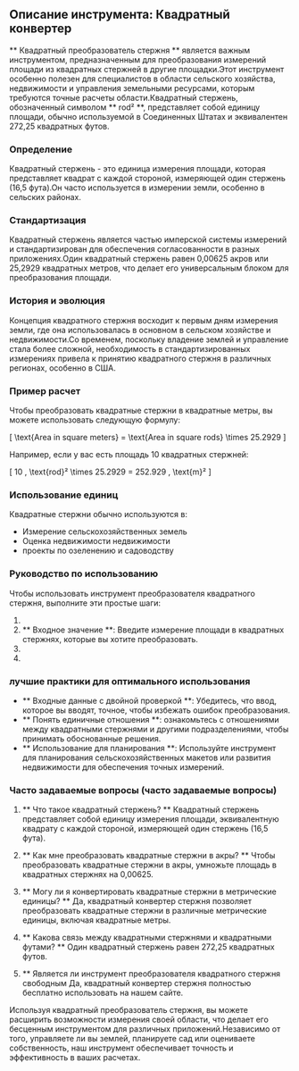 ## Описание инструмента: Квадратный конвертер

** Квадратный преобразователь стержня ** является важным инструментом, предназначенным для преобразования измерений площади из квадратных стержней в другие площадки.Этот инструмент особенно полезен для специалистов в области сельского хозяйства, недвижимости и управления земельными ресурсами, которым требуются точные расчеты области.Квадратный стержень, обозначенный символом ** rod² **, представляет собой единицу площади, обычно используемой в Соединенных Штатах и ​​эквивалентен 272,25 квадратных футов.

### Определение

Квадратный стержень - это единица измерения площади, которая представляет квадрат с каждой стороной, измеряющей один стержень (16,5 фута).Он часто используется в измерении земли, особенно в сельских районах.

### Стандартизация

Квадратный стержень является частью имперской системы измерений и стандартизирован для обеспечения согласованности в разных приложениях.Один квадратный стержень равен 0,00625 акров или 25,2929 квадратных метров, что делает его универсальным блоком для преобразования площади.

### История и эволюция

Концепция квадратного стержня восходит к первым дням измерения земли, где она использовалась в основном в сельском хозяйстве и недвижимости.Со временем, поскольку владение землей и управление стала более сложной, необходимость в стандартизированных измерениях привела к принятию квадратного стержня в различных регионах, особенно в США.

### Пример расчет

Чтобы преобразовать квадратные стержни в квадратные метры, вы можете использовать следующую формулу:

\[ \text{Area in square meters} = \text{Area in square rods} \times 25.2929 \]

Например, если у вас есть площадь 10 квадратных стержней:

\[ 10 \, \text{rod}² \times 25.2929 = 252.929 \, \text{m}² \]

### Использование единиц

Квадратные стержни обычно используются в:

- Измерение сельскохозяйственных земель
- Оценка недвижимости недвижимости
- проекты по озеленению и садоводству

### Руководство по использованию

Чтобы использовать инструмент преобразователя квадратного стержня, выполните эти простые шаги:

1.
2. ** Входное значение **: Введите измерение площади в квадратных стержнях, которые вы хотите преобразовать.
3.
4.

### лучшие практики для оптимального использования

- ** Входные данные с двойной проверкой **: Убедитесь, что ввод, которое вы вводят, точное, чтобы избежать ошибок преобразования.
- ** Понять единичные отношения **: ознакомьтесь с отношениями между квадратными стержнями и другими подразделениями, чтобы принимать обоснованные решения.
- ** Использование для планирования **: Используйте инструмент для планирования сельскохозяйственных макетов или развития недвижимости для обеспечения точных измерений.

### Часто задаваемые вопросы (часто задаваемые вопросы)

1. ** Что такое квадратный стержень? **
Квадратный стержень представляет собой единицу измерения площади, эквивалентную квадрату с каждой стороной, измеряющей один стержень (16,5 фута).

2. ** Как мне преобразовать квадратные стержни в акры? **
Чтобы преобразовать квадратные стержни в акры, умножьте площадь в квадратных стержнях на 0,00625.

3. ** Могу ли я конвертировать квадратные стержни в метрические единицы? **
Да, квадратный конвертер стержня позволяет преобразовать квадратные стержни в различные метрические единицы, включая квадратные метры.

4. ** Какова связь между квадратными стержнями и квадратными футами? **
Один квадратный стержень равен 272,25 квадратных футов.

5. ** Является ли инструмент преобразователя квадратного стержня свободным
Да, квадратный конвертер стержня полностью бесплатно использовать на нашем сайте.

Используя квадратный преобразователь стержня, вы можете расширить возможности измерения своей области, что делает его бесценным инструментом для различных приложений.Независимо от того, управляете ли вы землей, планируете сад или оцениваете собственность, наш инструмент обеспечивает точность и эффективность в ваших расчетах.